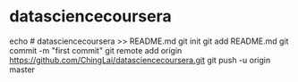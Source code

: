 # datasciencecoursera
echo # datasciencecoursera >> README.md
git init
git add README.md
git commit -m "first commit"
git remote add origin https://github.com/ChingLai/datasciencecoursera.git
git push -u origin master
